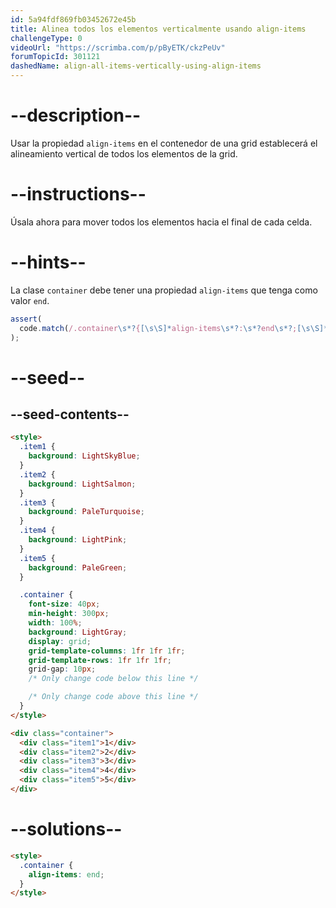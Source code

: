 ```yaml
---
id: 5a94fdf869fb03452672e45b
title: Alinea todos los elementos verticalmente usando align-items
challengeType: 0
videoUrl: "https://scrimba.com/p/pByETK/ckzPeUv"
forumTopicId: 301121
dashedName: align-all-items-vertically-using-align-items
---
```


# --description--

Usar la propiedad `align-items` en el contenedor de una grid establecerá el alineamiento vertical de todos los elementos de la grid.

# --instructions--

Úsala ahora para mover todos los elementos hacia el final de cada celda.

# --hints--

La clase `container` debe tener una propiedad `align-items` que tenga como valor `end`.

```js
assert(
  code.match(/.container\s*?{[\s\S]*align-items\s*?:\s*?end\s*?;[\s\S]*}/gi)
);
```

# --seed--

## --seed-contents--

```html
<style>
  .item1 {
    background: LightSkyBlue;
  }
  .item2 {
    background: LightSalmon;
  }
  .item3 {
    background: PaleTurquoise;
  }
  .item4 {
    background: LightPink;
  }
  .item5 {
    background: PaleGreen;
  }

  .container {
    font-size: 40px;
    min-height: 300px;
    width: 100%;
    background: LightGray;
    display: grid;
    grid-template-columns: 1fr 1fr 1fr;
    grid-template-rows: 1fr 1fr 1fr;
    grid-gap: 10px;
    /* Only change code below this line */

    /* Only change code above this line */
  }
</style>

<div class="container">
  <div class="item1">1</div>
  <div class="item2">2</div>
  <div class="item3">3</div>
  <div class="item4">4</div>
  <div class="item5">5</div>
</div>
```

# --solutions--

```html
<style>
  .container {
    align-items: end;
  }
</style>
```
